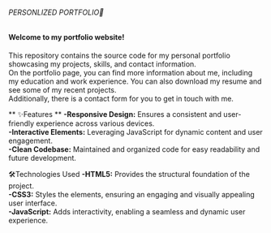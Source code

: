 ###### PERSONLIZED PORTFOLIO🚀

#### Welcome to my portfolio website! <br>
This repository contains the source code for my personal portfolio showcasing my projects, skills, and contact information.<br>
On the portfolio page, you can find more information about me, including my education and work experience. You can also download my resume and see some of my recent projects. <br>Additionally, there is a contact form for you to get in touch with me.<br>

** ✨Features  **
**-Responsive Design:** Ensures a consistent and user-friendly experience across various devices.<br>
**-Interactive Elements:** Leveraging JavaScript for dynamic content and user engagement.<br>
**-Clean Codebase:** Maintained and organized code for easy readability and future development.<br>

🛠Technologies Used
**-HTML5:** Provides the structural foundation of the project.<br>
**-CSS3:** Styles the elements, ensuring an engaging and visually appealing user interface.<br>
**-JavaScript:** Adds interactivity, enabling a seamless and dynamic user experience.<br>

